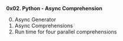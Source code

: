**0x02. Python - Async Comprehension**

0. Async Generator
1. Async Comprehensions
2. Run time for four parallel comprehensions